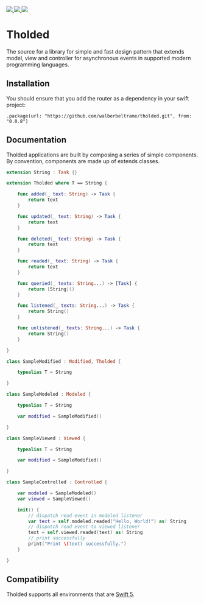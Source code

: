 <p>
 <a href="https://github.com/walberbeltrame/tholded" alt="Tholded on Github">
  <img src="https://img.shields.io/github/v/tag/walberbeltrame/tholded.svg" />
 </a>
 <a href="https://travis-ci.org/walberbeltrame/tholded" alt="Tholded on TravisCI">
  <img src="https://travis-ci.org/walberbeltrame/tholded.svg" />
 </a>
 <a href="http://opensource.org/licenses/MIT" alt="MIT License">
  <img src="https://img.shields.io/github/license/walberbeltrame/tholded.svg" />
 </a>
</p>

# Tholded
The source for a library for simple and fast design pattern that extends model, view and controller for asynchronous events in supported modern programming languages.

## Installation
You should ensure that you add the router as a dependency in your swift project:
```
.package(url: "https://github.com/walberbeltrame/tholded.git", from: "0.0.8")
```

## Documentation
Tholded applications are built by composing a series of simple components. By convention, components are made up of extends classes.
```swift
extension String : Task {}

extension Tholded where T == String {

    func added(_ text: String) -> Task {
        return text
    }

    func updated(_ text: String) -> Task {
        return text
    }

    func deleted(_ text: String) -> Task {
        return text
    }

    func readed(_ text: String) -> Task {
        return text
    }

    func queried(_ texts: String...) -> [Task] {
        return [String]()
    }

    func listened(_ texts: String...) -> Task {
        return String()
    }

    func unlistened(_ texts: String...) -> Task {
        return String()
    }

}

class SampleModified : Modified, Tholded {

    typealias T = String

}

class SampleModeled : Modeled {

    typealias T = String

    var modified = SampleModified()

}

class SampleViewed : Viewed {

    typealias T = String

    var modified = SampleModified()

}

class SampleControlled : Controlled {

    var modeled = SampleModeled()
    var viewed = SampleViewed()

    init() {
        // dispatch read event in modeled listener
        var text = self.modeled.readed("Hello, World!") as! String
        // dispatch read event to viewed listener
        text = self.viewed.readed(text) as! String
        // print successfully 
        print("Print \(text) successfully.")
    }

}
```

## Compatibility
Tholded supports all environments that are [Swift 5](https://swift.org).